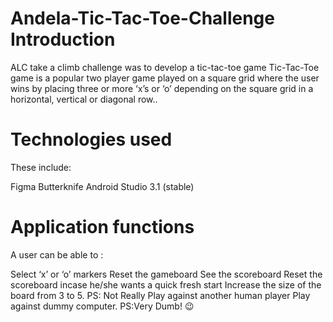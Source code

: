 # Andela-Tic-Tac-Toe-Challenge Introduction
ALC take a climb challenge was to develop a tic-tac-toe game 
Tic-Tac-Toe game is a popular two player game played on a square grid where the user wins by  placing three or more ‘x’s or ‘o’ depending on the square grid in a horizontal, vertical or diagonal row..

# Technologies used
These include:

  Figma
  Butterknife
  Android Studio 3.1 (stable)

# Application functions
A user can be able to :

  Select ‘x’ or ‘o’ markers
  Reset the gameboard
  See the scoreboard
  Reset the scoreboard incase he/she wants a quick fresh start
  Increase the size of the board from 3 to 5. PS: Not Really
  Play against another human player
  Play against dummy computer. PS:Very Dumb! 😉
